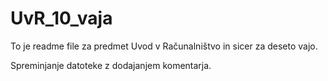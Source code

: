 # UvR_10_vaja

To je readme file za predmet Uvod v Računalništvo in sicer za deseto vajo.

Spreminjanje datoteke z dodajanjem komentarja.
